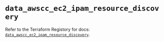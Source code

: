 # `data_awscc_ec2_ipam_resource_discovery`

Refer to the Terraform Registory for docs: [`data_awscc_ec2_ipam_resource_discovery`](https://registry.terraform.io/providers/hashicorp/awscc/0.70.0/docs/data-sources/ec2_ipam_resource_discovery).
